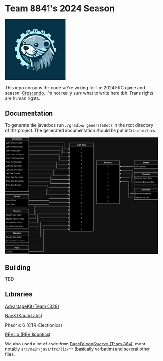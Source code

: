 # Team 8841's 2024 Season

![Team logo](./team_logo.jpg)

This repo contains the code we're writing for the 2024 FRC game and season: [Crescendo](https://www.firstinspires.org/robotics/frc/game-and-season). I'm not really sure what to write here tbh. Trans rights are human rights.

## Documentation

To generate the javadocs run `./gradlew generateDocs` in the root directory of the project. The generated documentation should be put into `build/docs`.

![CAN ID MAP](./2024_canid_map.png)

## Building

TBD

## Libraries

[AdvantageKit (Team 6328)](https://github.com/Mechanical-Advantage/AdvantageKit)

[NavX (Kauai Labs)](https://pdocs.kauailabs.com/navx-mxp/software/)

[Pheonix 6 (CTR-Electronics)](https://pro.docs.ctr-electronics.com/en/latest/index.html)

[REVLib (REV Robotics)](https://www.revrobotics.com/software/)

We also used a lot of code from [BaseFalconSwerve (Team 364)](https://github.com/Team364/BaseFalconSwerve/), most notably `src/main/java/frc/lib/**` (basically verbatim) and several other files.